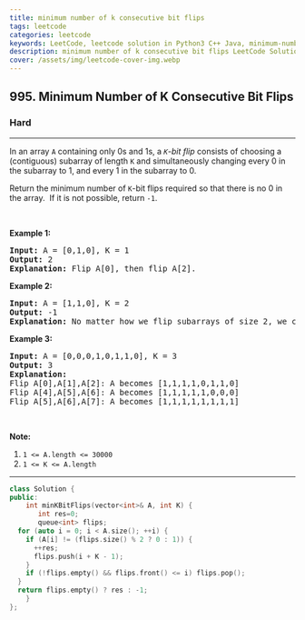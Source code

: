 ```yaml
---
title: minimum number of k consecutive bit flips
tags: leetcode
categories: leetcode
keywords: LeetCode, leetcode solution in Python3 C++ Java, minimum-number-of-k-consecutive-bit-flips solution
description: minimum number of k consecutive bit flips LeetCode Solution Explained
cover: /assets/img/leetcode-cover-img.webp
---
```





<h2>995. Minimum Number of K Consecutive Bit Flips</h2><h3>Hard</h3><hr><div><p>In an array <code>A</code> containing only 0s and 1s, a <i><code>K</code>-bit flip&nbsp;</i>consists of choosing a (contiguous) subarray of length <code>K</code> and simultaneously changing every 0 in the subarray to 1, and every 1 in the subarray to 0.</p>

<p>Return the minimum number of <code>K</code>-bit flips required so that there is no 0 in the array.&nbsp; If it is not possible, return <code>-1</code>.</p>

<p>&nbsp;</p>

<p><strong>Example 1:</strong></p>

<pre><strong>Input: </strong>A = <span id="example-input-1-1">[0,1,0]</span>, K = <span id="example-input-1-2">1</span>
<strong>Output: </strong><span id="example-output-1">2</span>
<strong>Explanation: </strong>Flip A[0], then flip A[2].
</pre>

<div>
<p><strong>Example 2:</strong></p>

<pre><strong>Input: </strong>A = <span id="example-input-2-1">[1,1,0]</span>, K = <span id="example-input-2-2">2</span>
<strong>Output: </strong><span id="example-output-2">-1</span>
<strong>Explanation:</strong>&nbsp;No matter how we flip subarrays of size 2, we can't make the array become [1,1,1].
</pre>

<div>
<p><strong>Example 3:</strong></p>

<pre><strong>Input: </strong>A = <span id="example-input-3-1">[0,0,0,1,0,1,1,0]</span>, K = <span id="example-input-3-2">3</span>
<strong>Output: </strong><span id="example-output-3">3</span>
<strong>Explanation:</strong>
Flip A[0],A[1],A[2]:&nbsp;A becomes [1,1,1,1,0,1,1,0]
Flip A[4],A[5],A[6]:&nbsp;A becomes [1,1,1,1,1,0,0,0]
Flip A[5],A[6],A[7]:&nbsp;A becomes [1,1,1,1,1,1,1,1]
</pre>

<p>&nbsp;</p>
</div>
</div>

<p><strong>Note:</strong></p>

<ol>
	<li><code>1 &lt;= A.length &lt;=&nbsp;30000</code></li>
	<li><code>1 &lt;= K &lt;= A.length</code></li>
</ol></div>

---




```cpp
class Solution {
public:
    int minKBitFlips(vector<int>& A, int K) {
       int res=0;
       queue<int> flips;
  for (auto i = 0; i < A.size(); ++i) {
    if (A[i] != (flips.size() % 2 ? 0 : 1)) {
      ++res;
      flips.push(i + K - 1);
    }
    if (!flips.empty() && flips.front() <= i) flips.pop();
  }
  return flips.empty() ? res : -1;
    }
};
```
